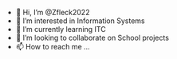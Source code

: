 - 👋 Hi, I’m @Zfleck2022
- 👀 I’m interested in Information Systems
- 🌱 I’m currently learning ITC
- 💞️ I’m looking to collaborate on School projects
- 📫 How to reach me ...

<!---
Zfleck2022/Zfleck2022 is a ✨ special ✨ repository because its `README.md` (this file) appears on your GitHub profile.
You can click the Preview link to take a look at your changes.
--->
